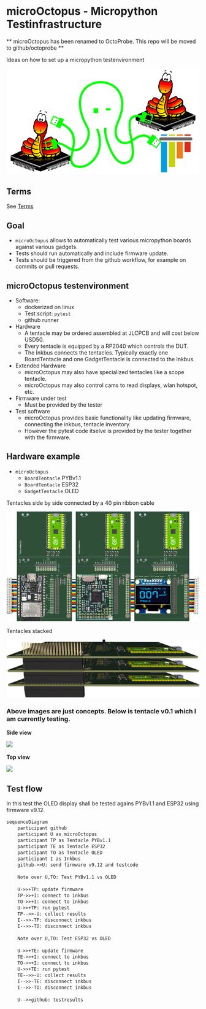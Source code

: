
# microOctopus - Micropython Testinfrastructure

** microOctopus has been renamed to OctoProbe. This repo will be moved to github/octoprobe **

Ideas on how to set up a micropython testenvironment

![microOctopus](branding/images/uOctopus-pytest.png)

## Terms

See [Terms](design/terms.md)

## Goal

* `microOctopus` allows to automatically test various micropython boards against various gadgets.
* Tests should run automatically and include firmware update.
* Tests should be triggered from the github workflow, for example on commits or pull requests.

## microOctopus testenvironment

* Software:
  * dockerized on linux
  * Test script: `pytest`
  * github runner
* Hardware
  * A tentacle may be ordered assembled at JLCPCB and will cost below USD50.
  * Every tentacle is equipped by a RP2040 which controls the DUT.
  * The Inkbus connects the tentacles. Typically exactly one BoardTentacle and one GadgetTentacle is connected to the Inkbus.
* Extended Hardware
  * microOctopus may also have specialized tentacles like a scope tentacle.
  * microOctopus may also control cams to read displays, wlan hotspot, etc.
* Firmware under test
  * Must be provided by the tester
* Test software
  * microOctopus provides basic functionality like updating firmware, connecting the inkbus, tentacle inventory.
  * However the pytest code itselve is provided by the tester together with the firmware.

## Hardware example

* `microOctopus`
  * `BoardTentacle` PYBv1.1
  * `BoardTentacle` ESP32
  * `GadgetTentacle` OLED

Tentacles side by side connected by a 40 pin ribbon cable

![tentacle top all](README_images/uoctopus_tentacle_top-all.png)

Tentacles stacked

![tentacle right all](README_images/uoctopus_tentacle_right-all.png)


### Above images are just concepts. Below is tentacle v0.1 which I am currently testing.

**Side view**

![](hardware/octoprobe_kicad_v0.1/production_v1.0/pcb_octoprobe_v1.0_side.png)

**Top view**

![](hardware/octoprobe_kicad_v0.1/production_v1.0/pcb_octoprobe_v1.0_top.png)




## Test flow

In this test the OLED display shall be tested agains PYBv1.1 and ESP32 using firmware v9.12.

```mermaid
sequenceDiagram
    participant github
    participant U as microOctopus
    participant TP as Tentacle PYBv1.1
    participant TE as Tentacle ESP32
    participant TO as Tentacle OLED
    participant I as Inkbus
    github->>U: send firmware v9.12 and testcode

    Note over U,TO: Test PYBv1.1 vs OLED

    U->>+TP: update firmware
    TP->>+I: connect to inkbus
    TO->>+I: connect to inkbus
    U->>+TP: run pytest
    TP-->>-U: collect results
    I-->>-TP: disconnect inkbus
    I-->>-TO: disconnect inkbus

    Note over U,TO: Test ESP32 vs OLED

    U->>+TE: update firmware
    TE->>+I: connect to inkbus
    TO->>+I: connect to inkbus
    U->>+TE: run pytest
    TE-->>-U: collect results
    I-->>-TE: disconnect inkbus
    I-->>-TO: disconnect inkbus

    U-->>github: testresults
```
